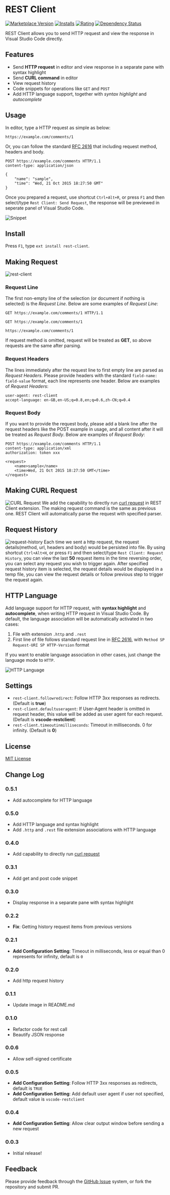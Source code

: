 # REST Client
[![Marketplace Version](http://vsmarketplacebadge.apphb.com/version/humao.rest-client.svg)](https://marketplace.visualstudio.com/items?itemName=humao.rest-client) [![Installs](http://vsmarketplacebadge.apphb.com/installs/humao.rest-client.svg)](https://marketplace.visualstudio.com/items?itemName=humao.rest-client) [![Rating](http://vsmarketplacebadge.apphb.com/rating/humao.rest-client.svg)](https://marketplace.visualstudio.com/items?itemName=humao.rest-client) [![Dependency Status](https://david-dm.org/Huachao/vscode-restclient.svg)](https://david-dm.org/Huachao/vscode-restclient)

REST Client allows you to send HTTP request and view the response in Visual Studio Code directly.

## Features
* Send __HTTP request__ in editor and view response in a separate pane with syntax highlight
* Send __CURL command__ in editor
* View request history
* Code snippets for operations like `GET` and `POST`
* Add HTTP language support, together with _syntax highlight_ and _autocomplete_

## Usage
In editor, type a HTTP request as simple as below:
```
https://example.com/comments/1
```
Or, you can follow the standard [RFC 2616](http://www.w3.org/Protocols/rfc2616/rfc2616-sec5.html) that including request method, headers and body.
```
POST https://example.com/comments HTTP/1.1
content-type: application/json

{
    "name": "sample",
    "time": "Wed, 21 Oct 2015 18:27:50 GMT"
}
```
Once you prepared a request, use shortcut `Ctrl+Alt+R`, or press `F1` and then select/type `Rest Client: Send Request`, the response will be previewed in seperate panel of Visual Studio Code.

![Snippet](images/snippet.gif)

## Install
Press `F1`, type `ext install rest-client`.

## Making Request
![rest-client](images/rest-client.png)
### Request Line
The first non-empty line of the selection (or document if nothing is selected) is the _Request Line_.
Below are some examples of _Request Line_:
```
GET https://example.com/comments/1 HTTP/1.1
```
```
GET https://example.com/comments/1
```
```
https://example.com/comments/1
```
If request method is omitted, request will be treated as __GET__, so above requests are the same after parsing.

### Request Headers
The lines immediately after the request line to first empty line are parsed as _Request Headers_. Please provide headers with the standard `field-name: field-value` format, each line represents one header.
Below are examples of _Request Headers_:
```
user-agent: rest-client
accept-language: en-GB,en-US;q=0.8,en;q=0.6,zh-CN;q=0.4
```

### Request Body
If you want to provide the request body, please add a blank line after the request headers like the POST example in usage, and all content after it will be treated as _Request Body_.
Below are examples of _Request Body_:

```
POST https://example.com/comments HTTP/1.1
content-type: application/xml
authorization: token xxx

<request>
    <name>sample</name>
    <time>Wed, 21 Oct 2015 18:27:50 GMT</time>
</request>
```

## Making CURL Request
![CURL Request](images/curl-request.png)
We add the capability to directly run [curl request](https://curl.haxx.se/) in REST Client extension. The making request command is the same as previous one. REST Client will automatically parse the request with specified parser.

## Request History
![request-history](images/request-history.png)
Each time we sent a http request, the request details(method, url, headers and body) would be persisted into file. By using shortcut `Ctrl+Alt+H`, or press `F1` and then select/type `Rest Client: Request History`, you can view the last __50__ request items in the time reversing order, you can select any request you wish to trigger again. After specified request history item is selected, the request details would be displayed in a temp file, you can view the request details or follow previous step to trigger the request again.

## HTTP Language
Add language support for HTTP request, with __syntax highlight__ and __autocomplete__, when writing HTTP request in Visual Studio Code. By default, the language association will be automatically activated in two cases:

1. File with extension `.http` and `.rest`
2. First line of file follows standard request line in [RFC 2616](http://www.w3.org/Protocols/rfc2616/rfc2616-sec5.html), with `Method SP Request-URI SP HTTP-Version` format

If you want to enable language association in other cases, just change the language mode to `HTTP`.

![HTTP Language](images/http.png)

## Settings
* `rest-client.followredirect`: Follow HTTP 3xx responses as redirects. (Default is __true__)
* `rest-client.defaultuseragent`: If User-Agent header is omitted in request header, this value will be added as user agent for each request. (Default is __vscode-restclient__)
* `rest-client.timeoutinmilliseconds`: Timeout in milliseconds. 0 for infinity. (Default is __0__)

## License
[MIT License](LICENSE)

## Change Log
### 0.5.1
* Add autocomplete for HTTP language

### 0.5.0
* Add HTTP language and syntax highlight
* Add `.http` and `.rest` file extension associations with HTTP language

### 0.4.0
* Add capability to directly run [curl request](https://curl.haxx.se/)

### 0.3.1
* Add get and post code snippet

### 0.3.0
* Display response in a separate pane with syntax highlight

### 0.2.2
* __Fix__: Getting history request items from previous versions

### 0.2.1
* __Add Configuration Setting__: Timeout in milliseconds, less or equal than 0 represents for infinity, default is `0` 

### 0.2.0
* Add http request history

### 0.1.1
* Update image in README.md

### 0.1.0
* Refactor code for rest call
* Beautify JSON response

### 0.0.6
* Allow self-signed certificate

### 0.0.5
* __Add Configuration Setting__: Follow HTTP 3xx responses as redirects, default is `TRUE`
* __Add Configuration Setting__: Add default user agent if user not specified, default value is `vscode-restclient`

### 0.0.4
* __Add Configuration Setting__: Allow clear output window before sending a new request

### 0.0.3
* Initial release!

## Feedback
Please provide feedback through the [GitHub Issue](https://github.com/Huachao/vscode-restclient/issues) system, or fork the repository and submit PR.
